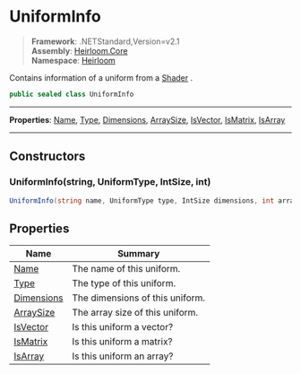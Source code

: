 # UniformInfo

> **Framework**: .NETStandard,Version=v2.1  
> **Assembly**: [Heirloom.Core][0]  
> **Namespace**: [Heirloom][0]  

Contains information of a uniform from a [Shader][1] .

```cs
public sealed class UniformInfo
```

--------------------------------------------------------------------------------

**Properties**: [Name][2], [Type][3], [Dimensions][4], [ArraySize][5], [IsVector][6], [IsMatrix][7], [IsArray][8]

--------------------------------------------------------------------------------

## Constructors

### UniformInfo(string, UniformType, IntSize, int)

```cs
UniformInfo(string name, UniformType type, IntSize dimensions, int arraySize)
```

## Properties

| Name            | Summary                         |
|-----------------|---------------------------------|
| [Name][2]       | The name of this uniform.       |
| [Type][3]       | The type of this uniform.       |
| [Dimensions][4] | The dimensions of this uniform. |
| [ArraySize][5]  | The array size of this uniform. |
| [IsVector][6]   | Is this uniform a vector?       |
| [IsMatrix][7]   | Is this uniform a matrix?       |
| [IsArray][8]    | Is this uniform an array?       |

[0]: ..\Heirloom.Core.md
[1]: Heirloom.Shader.md
[2]: Heirloom.UniformInfo.Name.md
[3]: Heirloom.UniformInfo.Type.md
[4]: Heirloom.UniformInfo.Dimensions.md
[5]: Heirloom.UniformInfo.ArraySize.md
[6]: Heirloom.UniformInfo.IsVector.md
[7]: Heirloom.UniformInfo.IsMatrix.md
[8]: Heirloom.UniformInfo.IsArray.md
